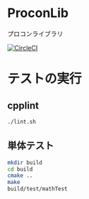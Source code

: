 # ProconLib
プロコンライブラリ

[![CircleCI](https://circleci.com/gh/oit-cpt/ProconLib.svg?style=svg)](https://circleci.com/gh/oit-cpt/ProconLib)

# テストの実行
## cpplint
```bash
./lint.sh
```

## 単体テスト
```bash
mkdir build
cd build
cmake ..
make
build/test/mathTest
```
